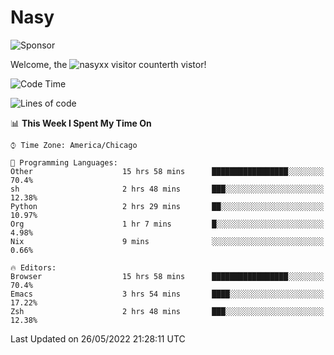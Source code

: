 # Nasy

<!--
<p align="center">
<img height="200" src="https://github-readme-stats.vercel.app/api?username=nasyxx&count_private=true&show_icons=true&theme=dracula&include_all_commits=true"/>
<img height="200" src="https://github-readme-stats.vercel.app/api/top-langs/?username=nasyxx&theme=dracula&hide=html,jupyter+notebook&count_private=true&show_icons=true"/>
</p>

  
----------------
-->

![Sponsor](https://img.shields.io/static/v1.svg?label=Sponsor&message=%E2%9D%A4&logo=GitHub&style=flat&color=pink)
 
Welcome, the ![nasyxx visitor counter](https://count.getloli.com/get/@nasyxx?theme=rule34)th vistor!
 
<!--START_SECTION:waka-->
![Code Time](http://img.shields.io/badge/Code%20Time-2%2C420%20hrs%2053%20mins-blue)

![Lines of code](https://img.shields.io/badge/From%20Hello%20World%20I%27ve%20Written-5%20Million%20lines%20of%20code-blue)

📊 **This Week I Spent My Time On** 

```text
⌚︎ Time Zone: America/Chicago

💬 Programming Languages: 
Other                    15 hrs 58 mins      █████████████████░░░░░░░░   70.4% 
sh                       2 hrs 48 mins       ███░░░░░░░░░░░░░░░░░░░░░░   12.38% 
Python                   2 hrs 29 mins       ██░░░░░░░░░░░░░░░░░░░░░░░   10.97% 
Org                      1 hr 7 mins         █░░░░░░░░░░░░░░░░░░░░░░░░   4.98% 
Nix                      9 mins              ░░░░░░░░░░░░░░░░░░░░░░░░░   0.66%

🔥 Editors: 
Browser                  15 hrs 58 mins      █████████████████░░░░░░░░   70.4% 
Emacs                    3 hrs 54 mins       ████░░░░░░░░░░░░░░░░░░░░░   17.22% 
Zsh                      2 hrs 48 mins       ███░░░░░░░░░░░░░░░░░░░░░░   12.38%

```


 Last Updated on 26/05/2022 21:28:11 UTC
<!--END_SECTION:waka-->

<!-- ![visitors](https://visitor-badge.laobi.icu/badge?page_id=nasyxx.nasyxx) -->
